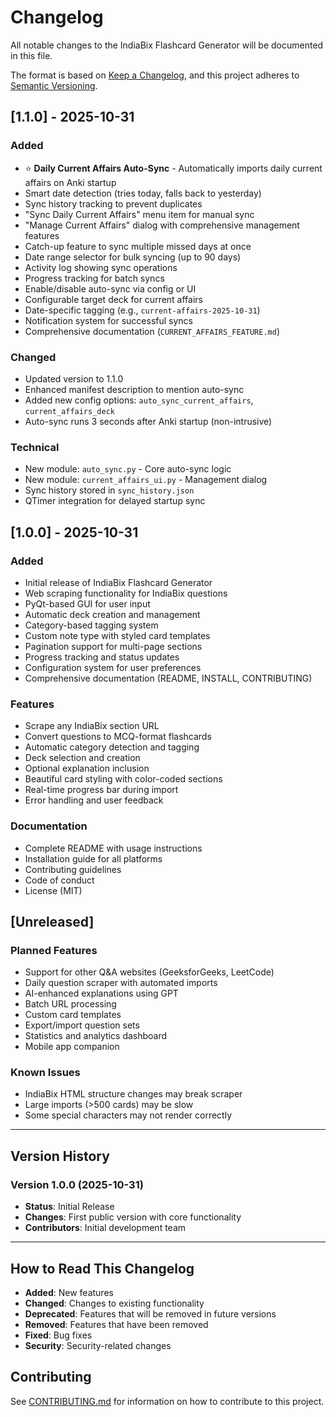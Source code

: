 # Changelog

All notable changes to the IndiaBix Flashcard Generator will be documented in this file.

The format is based on [Keep a Changelog](https://keepachangelog.com/en/1.0.0/),
and this project adheres to [Semantic Versioning](https://semver.org/spec/v2.0.0.html).

## [1.1.0] - 2025-10-31

### Added
- ⭐ **Daily Current Affairs Auto-Sync** - Automatically imports daily current affairs on Anki startup
- Smart date detection (tries today, falls back to yesterday)
- Sync history tracking to prevent duplicates
- "Sync Daily Current Affairs" menu item for manual sync
- "Manage Current Affairs" dialog with comprehensive management features
- Catch-up feature to sync multiple missed days at once
- Date range selector for bulk syncing (up to 90 days)
- Activity log showing sync operations
- Progress tracking for batch syncs
- Enable/disable auto-sync via config or UI
- Configurable target deck for current affairs
- Date-specific tagging (e.g., `current-affairs-2025-10-31`)
- Notification system for successful syncs
- Comprehensive documentation (`CURRENT_AFFAIRS_FEATURE.md`)

### Changed
- Updated version to 1.1.0
- Enhanced manifest description to mention auto-sync
- Added new config options: `auto_sync_current_affairs`, `current_affairs_deck`
- Auto-sync runs 3 seconds after Anki startup (non-intrusive)

### Technical
- New module: `auto_sync.py` - Core auto-sync logic
- New module: `current_affairs_ui.py` - Management dialog
- Sync history stored in `sync_history.json`
- QTimer integration for delayed startup sync

## [1.0.0] - 2025-10-31

### Added
- Initial release of IndiaBix Flashcard Generator
- Web scraping functionality for IndiaBix questions
- PyQt-based GUI for user input
- Automatic deck creation and management
- Category-based tagging system
- Custom note type with styled card templates
- Pagination support for multi-page sections
- Progress tracking and status updates
- Configuration system for user preferences
- Comprehensive documentation (README, INSTALL, CONTRIBUTING)

### Features
- Scrape any IndiaBix section URL
- Convert questions to MCQ-format flashcards
- Automatic category detection and tagging
- Deck selection and creation
- Optional explanation inclusion
- Beautiful card styling with color-coded sections
- Real-time progress bar during import
- Error handling and user feedback

### Documentation
- Complete README with usage instructions
- Installation guide for all platforms
- Contributing guidelines
- Code of conduct
- License (MIT)

## [Unreleased]

### Planned Features
- Support for other Q&A websites (GeeksforGeeks, LeetCode)
- Daily question scraper with automated imports
- AI-enhanced explanations using GPT
- Batch URL processing
- Custom card templates
- Export/import question sets
- Statistics and analytics dashboard
- Mobile app companion

### Known Issues
- IndiaBix HTML structure changes may break scraper
- Large imports (>500 cards) may be slow
- Some special characters may not render correctly

---

## Version History

### Version 1.0.0 (2025-10-31)
- **Status**: Initial Release
- **Changes**: First public version with core functionality
- **Contributors**: Initial development team

---

## How to Read This Changelog

- **Added**: New features
- **Changed**: Changes to existing functionality
- **Deprecated**: Features that will be removed in future versions
- **Removed**: Features that have been removed
- **Fixed**: Bug fixes
- **Security**: Security-related changes

## Contributing

See [CONTRIBUTING.md](CONTRIBUTING.md) for information on how to contribute to this project.
